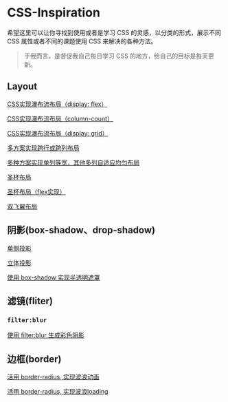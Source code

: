 # CSS-Inspiration

希望这里可以让你寻找到使用或者是学习 CSS 的灵感，以分类的形式，展示不同 CSS 属性或者不同的课题使用 CSS 来解决的各种方法。

> 于我而言，是督促我自己每日学习 CSS 的地方，给自己的目标是每天更新。

## Layout

[CSS实现瀑布流布局（display: flex）](https://codepen.io/Chokcoco/pen/wYgYXX)

[CSS实现瀑布流布局（column-count）](https://codepen.io/Chokcoco/pen/LgjazE?editors=1100)

[CSS实现瀑布流布局（display: grid）](https://codepen.io/Chokcoco/pen/KGXqyo)

[多方案实现跨行或跨列布局](https://codepen.io/Chokcoco/pen/BqWXQB)

[多种方案实现单列等宽，其他多列自适应均匀布局](https://codepen.io/Chokcoco/pen/PymyKG)

[圣杯布局](https://codepen.io/Chokcoco/pen/MPERMw)

[圣杯布局（flex实现）](https://codepen.io/Chokcoco/pen/GYyNGw)

[双飞翼布局](https://codepen.io/Chokcoco/pen/EdwzVW)

## 阴影(box-shadow、drop-shadow)

[单侧投影](https://codepen.io/Chokcoco/pen/pergRb)

[立体投影](https://codepen.io/Chokcoco/pen/LgdRKE?editors=1100)

[使用 box-shadow 实现半透明遮罩](https://codepen.io/Chokcoco/pen/KGQVLr)


## 滤镜(fliter)

### ```filter:blur```

[使用 filter:blur 生成彩色阴影](https://codepen.io/Chokcoco/pen/eGYYpo)

## 边框(border)

[活用 border-radius, 实现波浪动画](https://codepen.io/Chokcoco/pen/awxYWZ)

[活用 border-radius, 实现波浪loading](https://codepen.io/Chokcoco/pen/EXJrdB)
